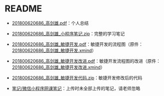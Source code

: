 # README

- [201800620686_高剑雄.pdf](https://github.com/Gao-Jianxiong-SDUWH/201800620686_web_development/blob/master/个人作业/201800620686_高剑雄.pdf)：个人总结

- [201800620686_高剑雄_小程序笔记.zip](https://github.com/Gao-Jianxiong-SDUWH/201800620686_web_development/blob/master/个人作业/201800620686_高剑雄_小程序笔记.zip)：完整的学习笔记
- [201800620686_高剑雄_敏捷开发.pdf](https://github.com/Gao-Jianxiong-SDUWH/201800620686_web_development/blob/master/个人作业/201800620686_高剑雄_敏捷开发.pdf)：敏捷开发的流程图（原件：[201800620686_高剑雄_敏捷开发.xmind](https://github.com/Gao-Jianxiong-SDUWH/201800620686_web_development/blob/master/个人作业/201800620686_高剑雄_敏捷开发.xmind)）
- [201800620686_高剑雄_敏捷开发改进.pdf](https://github.com/Gao-Jianxiong-SDUWH/201800620686_web_development/blob/master/个人作业/201800620686_高剑雄_敏捷开发改进.pdf)：敏捷开发流程图的改进（原件：[201800620686_高剑雄_敏捷开发改进.xmind](https://github.com/Gao-Jianxiong-SDUWH/201800620686_web_development/blob/master/个人作业/201800620686_高剑雄_敏捷开发改进.xmind)）
- [201800620686_高剑雄_敏捷开发代码.zip](https://github.com/Gao-Jianxiong-SDUWH/201800620686_web_development/blob/master/个人作业/201800620686_高剑雄_敏捷开发代码.zip)：敏捷开发修改后的代码
- [笔记/微信小程序网课笔记](https://github.com/Gao-Jianxiong-SDUWH/201800620686_web_development/tree/master/个人作业/笔记/微信小程序网课笔记)：上传时未全部上传的笔记，请老师忽略
